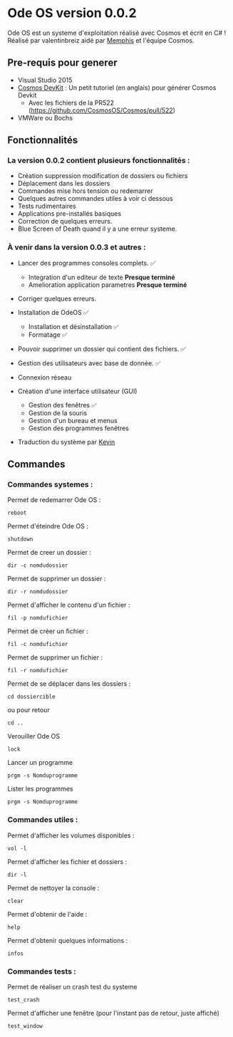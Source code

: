 # Ode OS version 0.0.2

Ode OS est un systeme d'exploitation réalisé avec Cosmos et écrit en C# ! Réalisé par valentinbreiz aidé par [Memphis](https://github.com/MichaelTheShifter/memphis) et l'équipe Cosmos.

## Pre-requis pour generer

* Visual Studio 2015
* [Cosmos DevKit](https://github.com/CosmosOS/Cosmos/wiki/Devkit) : Un petit tutoriel (en anglais) pour générer Cosmos Devkit
   - Avec les fichiers de la PR522 (https://github.com/CosmosOS/Cosmos/pull/522)
* VMWare ou Bochs


## Fonctionnalités
### La version 0.0.2 contient plusieurs fonctionnalités :
* Création suppression modification de dossiers ou fichiers
* Déplacement dans les dossiers
* Commandes mise hors tension ou redemarrer
* Quelques autres commandes utiles à voir ci dessous
* Tests rudimentaires
* Applications pre-installés basiques
* Correction de quelques erreurs.
* Blue Screen of Death quand il y a une erreur systeme.

### À venir dans la version 0.0.3 et autres :
* Lancer des programmes consoles complets.                        :white_check_mark:
  - Integration d'un editeur de texte                             **Presque terminé**
  - Amelioration application parametres                           **Presque terminé**

* Corriger quelques erreurs.
* Installation de OdeOS                                           :white_check_mark:
  - Installation et désinstallation                               :white_check_mark:
  - Formatage                                                     :white_check_mark:
* Pouvoir supprimer un dossier qui contient des fichiers.         :white_check_mark:
* Gestion des utilisateurs avec base de donnée.                   :white_check_mark:
* Connexion réseau
* Création d'une interface utilisateur (GUI)
  - Gestion des fenêtres                                          :white_check_mark:
  - Gestion de la souris
  - Gestion d'un bureau et menus
  - Gestion des programmes fenêtres
* Traduction du système par [Kevin](https://github.com/TheCool1James)

## Commandes

### Commandes systemes :

Permet de redemarrer Ode OS :
```
reboot
```
Permet d'éteindre Ode OS :
```
shutdown
```
Permet de creer un dossier :
```
dir -c nomdudossier
```
Permet de supprimer un dossier :
```
dir -r nomdudossier
```
Permet d'afficher le contenu d'un fichier :
```
fil -p nomdufichier
```
Permet de créer un fichier :
```
fil -c nomdufichier
```
Permet de supprimer un fichier :
```
fil -r nomdufichier
```
Permet de se déplacer dans les dossiers :
```
cd dossiercible
```
ou pour retour
```
cd ..
```
Verouiller Ode OS
```
lock
```
Lancer un programme
```
prgm -s Nomduprogramme
```
Lister les programmes
```
prgm -s Nomduprogramme
```
### Commandes utiles :

Permet d'afficher les volumes disponibles :
```
vol -l
```
Permet d'afficher les fichier et dossiers :
```
dir -l
```
Permet de nettoyer la console :
```
clear
```
Permet d'obtenir de l'aide :
```
help
```
Permet d'obtenir quelques informations :
```
infos
```

### Commandes tests :
Permet de réaliser un crash test du systeme
```
test_crash
```
Permet d'afficher une fenêtre (pour l'instant pas de retour, juste affiché)
```
test_window
```
